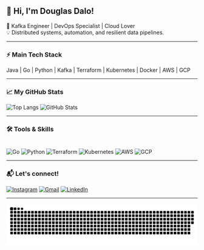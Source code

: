 ## 👋 Hi, I'm Douglas Dalo!

🚀 Kafka Engineer | DevOps Specialist | Cloud Lover  
💡 Distributed systems, automation, and resilient data pipelines.

---

### ⚡ Main Tech Stack

Java | Go | Python | Kafka | Terraform | Kubernetes | Docker | AWS | GCP

---

### 📈 My GitHub Stats

<!-- Shields.io badge version (funciona sempre) -->
![Top Langs](https://github-readme-stats.vercel.app/api/top-langs/?username=dougdalo&layout=compact&theme=dark)
![GitHub Stats](https://github-readme-stats.vercel.app/api?username=dougdalo&show_icons=true&theme=dark)

---

### 🛠️ Tools & Skills

<div style="display: inline_block"><br>
  <img align="center" alt="Go" height="30" width="40" src="https://cdn.jsdelivr.net/gh/devicons/devicon/icons/go/go-original.svg">
  <img align="center" alt="Python" height="30" width="40" src="https://cdn.jsdelivr.net/gh/devicons/devicon/icons/python/python-original.svg">
  <img align="center" alt="Terraform" height="30" width="40" src="https://cdn.jsdelivr.net/gh/devicons/devicon/icons/terraform/terraform-original.svg">
  <img align="center" alt="Kubernetes" height="30" width="40" src="https://cdn.jsdelivr.net/gh/devicons/devicon/icons/kubernetes/kubernetes-plain.svg">
  <img align="center" alt="AWS" height="30" width="40" src="https://cdn.jsdelivr.net/gh/devicons/devicon@latest/icons/amazonwebservices/amazonwebservices-original-wordmark.svg">
  <img align="center" alt="GCP" height="30" width="40" src="https://cdn.jsdelivr.net/gh/devicons/devicon/icons/googlecloud/googlecloud-original.svg">
</div>

---

### 📬 Let's connect!

[![Instagram](https://img.shields.io/badge/-Instagram-%23E4405F?style=for-the-badge&logo=instagram&logoColor=white)](https://instagram.com/douglas.dalo)
[![Gmail](https://img.shields.io/badge/-Gmail-%23333?style=for-the-badge&logo=gmail&logoColor=white)](mailto:douglas.dalo001@gmail.com)
[![LinkedIn](https://img.shields.io/badge/-LinkedIn-%230077B5?style=for-the-badge&logo=linkedin&logoColor=white)](https://www.linkedin.com/in/douglas-dalo-080153182)

---

<!-- Snake animation (deixa porque é um charme!) -->
![Snake animation](https://github.com/dougdalo/dougdalo/blob/output/github-contribution-grid-snake.svg)
